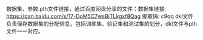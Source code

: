 数据集、参数.pth文件链接，通过百度网盘分享的文件：数据集链接: https://pan.baidu.com/s/17-DoM5C7wsBiTLkgxf8Qag 提取码: c9qq
dkl文件负责保存数据集的分配信息，包括训练集、验证集和测试集的划分，dkl文件与pth文件一一对应。
